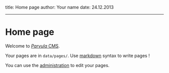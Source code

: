
title: Home page
author: Your name
date: 24.12.2013

-----

# Home page

Welcome to [*Parvula* CMS](https://github.com/BafS/parvula).

Your pages are in `data/pages/`. Use [markdown](http://daringfireball.net/projects/markdown/) syntax to write pages !

You can use the [administration](./parvula-admin/) to edit your pages.